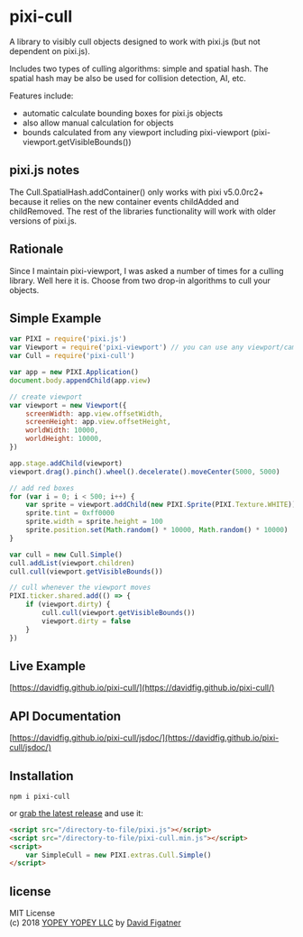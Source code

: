 # pixi-cull

A library to visibly cull objects designed to work with pixi.js (but not dependent on pixi.js).

Includes two types of culling algorithms: simple and spatial hash. The spatial hash may be also be used for collision detection, AI, etc.

Features include:

- automatic calculate bounding boxes for pixi.js objects
- also allow manual calculation for objects
- bounds calculated from any viewport including pixi-viewport (pixi-viewport.getVisibleBounds())

## pixi.js notes

The Cull.SpatialHash.addContainer() only works with pixi v5.0.0rc2+ because it relies on the new container events childAdded and childRemoved. The rest of the libraries functionality will work with older versions of pixi.js.

## Rationale

Since I maintain pixi-viewport, I was asked a number of times for a culling library. Well here it is. Choose from two drop-in algorithms to cull your objects.

## Simple Example

```js
var PIXI = require('pixi.js')
var Viewport = require('pixi-viewport') // you can use any viewport/camera as long as you can get the bounding box
var Cull = require('pixi-cull')

var app = new PIXI.Application()
document.body.appendChild(app.view)

// create viewport
var viewport = new Viewport({
	screenWidth: app.view.offsetWidth,
	screenHeight: app.view.offsetHeight,
	worldWidth: 10000,
	worldHeight: 10000,
})

app.stage.addChild(viewport)
viewport.drag().pinch().wheel().decelerate().moveCenter(5000, 5000)

// add red boxes
for (var i = 0; i < 500; i++) {
	var sprite = viewport.addChild(new PIXI.Sprite(PIXI.Texture.WHITE))
	sprite.tint = 0xff0000
	sprite.width = sprite.height = 100
	sprite.position.set(Math.random() * 10000, Math.random() * 10000)
}

var cull = new Cull.Simple()
cull.addList(viewport.children)
cull.cull(viewport.getVisibleBounds())

// cull whenever the viewport moves
PIXI.ticker.shared.add(() => {
	if (viewport.dirty) {
		cull.cull(viewport.getVisibleBounds())
		viewport.dirty = false
	}
})
```

## Live Example

[https://davidfig.github.io/pixi-cull/](https://davidfig.github.io/pixi-cull/)

## API Documentation

[https://davidfig.github.io/pixi-cull/jsdoc/](https://davidfig.github.io/pixi-cull/jsdoc/)

## Installation

```
npm i pixi-cull
```

or [grab the latest release](https://github.com/davidfig/pixi-viewport/releases/) and use it:

```html
<script src="/directory-to-file/pixi.js"></script>
<script src="/directory-to-file/pixi-cull.min.js"></script>
<script>
	var SimpleCull = new PIXI.extras.Cull.Simple()
</script>
```

## license

MIT License  
(c) 2018 [YOPEY YOPEY LLC](https://yopeyopey.com/) by [David Figatner](https://twitter.com/yopey_yopey/)
